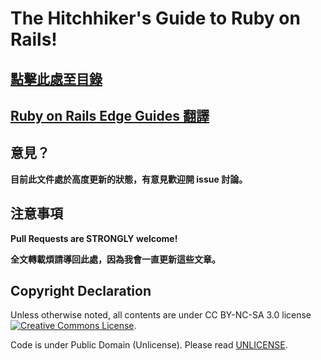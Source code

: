 # The Hitchhiker's Guide to Ruby on Rails!

## [點擊此處至目錄](/table-of-contents.md)

## [Ruby on Rails Edge Guides 翻譯](/guides/index.md)

## 意見？

__目前此文件處於高度更新的狀態，有意見歡迎開 issue 討論。__

## 注意事項

__Pull Requests are STRONGLY welcome!__

__全文轉載煩請導回此處，因為我會一直更新這些文章。__

## Copyright Declaration

Unless otherwise noted, all contents are under CC BY-NC-SA 3.0 license <a rel="license" href="http://creativecommons.org/licenses/by-nc-sa/3.0/deed.en_US"><img alt="Creative Commons License" style="border-width:0" src="http://i.creativecommons.org/l/by-nc/3.0/88x31.png" /></a>.

Code is under Public Domain (Unlicense). Please read [UNLICENSE](/UNLICENSE).